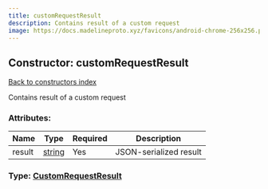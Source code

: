 ```yaml
---
title: customRequestResult
description: Contains result of a custom request
image: https://docs.madelineproto.xyz/favicons/android-chrome-256x256.png
---
```

## Constructor: customRequestResult  
[Back to constructors index](index.md)



Contains result of a custom request

### Attributes:

| Name     |    Type       | Required | Description |
|----------|---------------|----------|-------------|
|result|[string](../types/string.md) | Yes|JSON-serialized result|



### Type: [CustomRequestResult](../types/CustomRequestResult.md)


